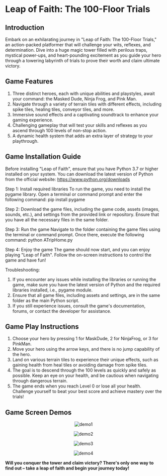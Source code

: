 # Leap of Faith: The 100-Floor Trials

## Introduction
Embark on an exhilarating journey in "Leap of Faith: The 100-Floor Trials," an action-packed platformer that will challenge your wits, reflexes, and determination. Dive into a huge magic tower filled with perilous traps, mystical power-ups, and heart-pounding excitement as you guide your hero through a towering labyrinth of trials to prove their worth and claim ultimate victory.

## Game Features
1. Three distinct heroes, each with unique abilities and playstyles, await your command: the Masked Dude, Ninja Frog, and Pink Man.
2. Navigate through a variety of terrain tiles with different effects, including spike tiles, healing tiles, conveyor tiles, and more.
3. Immersive sound effects and a captivating soundtrack to enhance your gaming experience.
4. Challenging gameplay that will test your skills and reflexes as you ascend through 100 levels of non-stop action.
5. A dynamic health system that adds an extra layer of strategy to your playthrough.

## Game Installation Guide
Before installing "Leap of Faith", ensure that you have Python 3.7 or higher installed on your system. You can download the latest version of Python from the official website: https://www.python.org/downloads

Step 1: Install required libraries To run the game, you need to install the pygame library. Open a terminal or command prompt and enter the following command: pip install pygame

Step 2: Download the game files, including the game code, assets (images, sounds, etc.), and settings from the provided link or repository. Ensure that you have all the necessary files in the same folder.

Step 3: Run the game Navigate to the folder containing the game files using the terminal or command prompt. Once there, execute the following command: python ATripHome.py

Step 4: Enjoy the game The game should now start, and you can enjoy playing "Leap of Faith". Follow the on-screen instructions to control the game and have fun!

Troubleshooting:

1. If you encounter any issues while installing the libraries or running the game, make sure you have the latest version of Python and the required libraries installed, i.e., pygame module.
2. Ensure that all game files, including assets and settings, are in the same folder as the main Python script.
3. If you still experience issues, consult the game's documentation, forums, or contact the developer for assistance.

## Game Play Instructions
1. Choose your hero by pressing 1 for MaskDude, 2 for NinjaFrog, or 3 for PinkMan.
2. Move your hero using the arrow keys, and there is no jump capability of the hero.
3. Land on various terrain tiles to experience their unique effects, such as gaining health from heal tiles or avoiding damage from spike tiles.
4. The goal is to descend through the 100 levels as quickly and safely as possible. Keep an eye on your health, and be cautious when navigating through dangerous terrain.
5. The game ends when you reach Level 0 or lose all your health. Challenge yourself to beat your best score and achieve mastery over the trials!

## Game Screen Demos
<p align="center">
  <img src="https://user-images.githubusercontent.com/125934684/234430244-e3654987-185e-45c7-a447-9da27922bba5.png" alt="demo1">
</p>
<p align="center">
  <img src="https://user-images.githubusercontent.com/125934684/234430256-8797992a-edbe-4894-b120-94ff3fd14dd9.png" alt="demo2">
</p>
<p align="center">
  <img src="https://user-images.githubusercontent.com/125934684/234440599-5edbdd0a-6e06-4300-9cb2-0f013eb9d688.png" alt="demo3">
</p>
<p align="center">
  <img src="https://user-images.githubusercontent.com/125934684/234440607-c6b92573-9155-4b93-9039-3163c328dab5.png" alt="demo4">
</p>

**Will you conquer the tower and claim victory? There's only one way to find out – take a leap of faith and begin your journey today!**

